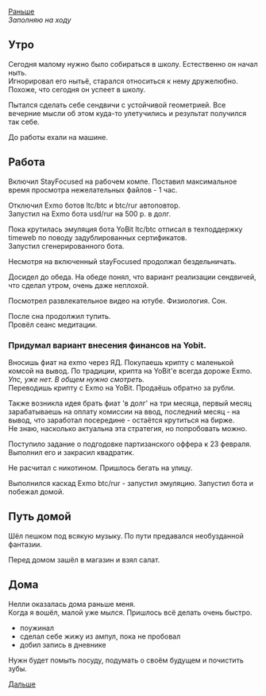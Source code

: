 [Раньше](2020.02.12.md)  
*Заполняю на ходу*
## Утро
Сегодня малому нужно было собираться в школу. Естественно он начал ныть.  
Игнорировал его нытьё, старался относиться к нему дружелюбно. Похоже, что сегодня он успеет в школу.

Пытался сделать себе сендвичи с устойчивой геометрией. Все вечерние мысли об этом куда-то улетучились и результат получился так себе.

До работы ехали на машине.
## Работа
Включил StayFocused на рабочем компе. Поставил максимальное время просмотра нежелательных файлов - 1 час.

Отключил Exmo ботов ltc/btc и btc/rur автоповтор.  
Запустил на Exmo бота usd/rur на 500 р. в долг.

Пока крутилась эмуляция бота YoBit ltc/btc отписал в техподдержку timeweb по поводу задублированных сертификатов.  
Запустил сгенерированного бота.

Несмотря на включенный stayFocused продолжал бездельничать.

Досидел до обеда. На обеде понял, что вариант реализации сендвичей, что сделал утром, очень даже неплохой.

Посмотрел развлекательное видео на ютубе. Физиология. Сон.

После сна продолжил тупить.  
Провёл сеанс медитации.  

### Придумал вариант внесения финансов на Yobit.
Вносишь фиат на exmo через ЯД.
Покупаешь крипту с маленькой комсой на вывод. По традиции, крипта на YoBit'е всегда дороже Exmo. *Упс, уже нет. В общем нужно смотреть.*  
Переводишь крипту с Exmo на YoBit. Продаёшь обратно за рубли.

Также возникла идея брать фиат 'в долг' на три месяца, первый месяц зарабатываешь на оплату комиссии на ввод, последний месяц - на вывод, что заработал посередине - остаётся крутиться на бирже.  
Не знаю, насколько актуальна эта стратегия, но попробовать можно.

Поступило задание о подгодовке партизанского оффера к 23 февраля.  
Выполнил его и закрасил квадратик.

Не расчитал с никотином. Пришлось бегать на улицу.

Выполнился каскад Exmo btc/rur - запустил эмуляцию.
Запустил бота и побежал домой.
## Путь домой
Шёл пешком под всякую музыку. По пути предавался необузданной фантазии.

Перед домом зашёл в магазин и взял салат.
## Дома
Нелли оказалась дома раньше меня.  
Когда я вошёл, малой уже мылся. Пришлось всё делать очень быстро.

 - поужинал
 - сделал себе жижу из ампул, пока не пробовал
 - добил запись в дневнике

 Нужн будет помыть посуду, подумать о своём будущем и почистить зубы.

[Дальше](2020.02.14.md)